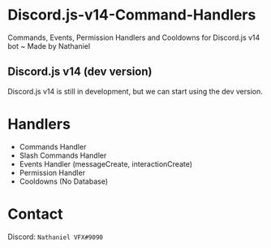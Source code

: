 # Discord.js-v14-Command-Handlers
Commands, Events, Permission Handlers and Cooldowns for Discord.js v14 bot ~ Made by Nathaniel

## Discord.js v14 (dev version)
Discord.js v14 is still in development, but we can start using the dev version.

# Handlers
- Commands Handler
- Slash Commands Handler
- Events Handler (messageCreate, interactionCreate)
- Permission Handler
- Cooldowns (No Database)

# Contact
Discord: `Nathaniel VFX#9090`
